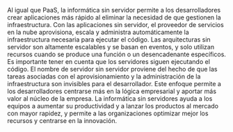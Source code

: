 Al igual que PaaS, la informática sin servidor permite a los desarrolladores crear aplicaciones más rápido al eliminar la necesidad de que gestionen la infraestructura. Con las aplicaciones sin servidor, el proveedor de servicios en la nube aprovisiona, escala y administra automáticamente la infraestructura necesaria para ejecutar el código. Las arquitecturas sin servidor son altamente escalables y se basan en eventos, y solo utilizan recursos cuando se produce una función o un desencadenante específicos. Es importante tener en cuenta que los servidores siguen ejecutando el código. El nombre de servidor sin servidor proviene del hecho de que las tareas asociadas con el aprovisionamiento y la administración de la infraestructura son invisibles para el desarrollador. Este enfoque permite a los desarrolladores centrarse más en la lógica empresarial y aportar más valor al núcleo de la empresa. La informática sin servidores ayuda a los equipos a aumentar su productividad y a lanzar los productos al mercado con mayor rapidez, y permite a las organizaciones optimizar mejor los recursos y centrarse en la innovación.